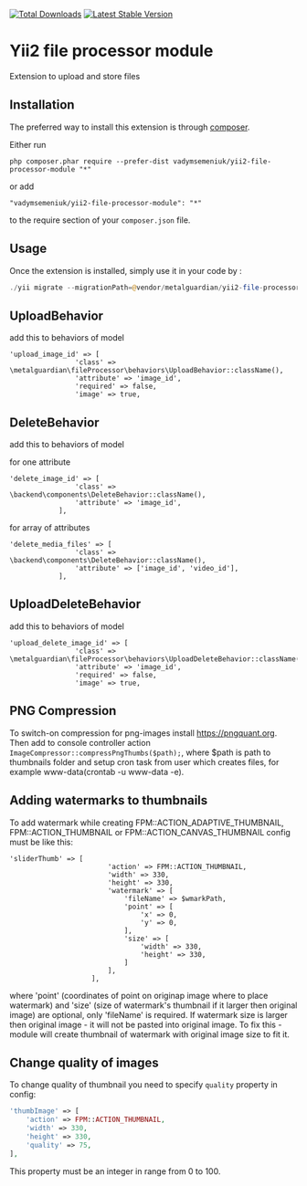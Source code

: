 [![Total Downloads](https://img.shields.io/packagist/dt/vadymsemeniuk/yii2-file-processor-module)](https://packagist.org/packages/vadymsemeniuk/yii2-file-processor-module)
[![Latest Stable Version](https://img.shields.io/packagist/v/vadymsemeniuk/yii2-file-processor-module)](https://packagist.org/packages/vadymsemeniuk/yii2-file-processor-module)

Yii2 file processor module
==========================
Extension to upload and store files

Installation
------------

The preferred way to install this extension is through [composer](http://getcomposer.org/download/).

Either run

```
php composer.phar require --prefer-dist vadymsemeniuk/yii2-file-processor-module "*"
```

or add

```
"vadymsemeniuk/yii2-file-processor-module": "*"
```

to the require section of your `composer.json` file.


Usage
-----

Once the extension is installed, simply use it in your code by  :

```php
./yii migrate --migrationPath=@vendor/metalguardian/yii2-file-processor-module/src/migrations
```

UploadBehavior
--------------

add this to behaviors of model

```
'upload_image_id' => [
                'class' => \metalguardian\fileProcessor\behaviors\UploadBehavior::className(),
                'attribute' => 'image_id',
                'required' => false,
                'image' => true,
   ```

DeleteBehavior
--------------

add this to behaviors of model

for one attribute

```
'delete_image_id' => [
                'class' => \backend\components\DeleteBehavior::className(),
                'attribute' => 'image_id',
            ],
```

for array of attributes

```
'delete_media_files' => [
                'class' => \backend\components\DeleteBehavior::className(),
                'attribute' => ['image_id', 'video_id'],
            ],
```

UploadDeleteBehavior
--------------

add this to behaviors of model

```
'upload_delete_image_id' => [
                'class' => \metalguardian\fileProcessor\behaviors\UploadDeleteBehavior::className(),
                'attribute' => 'image_id',
                'required' => false,
                'image' => true,
   ```

PNG Compression
------------------

To switch-on compression for png-images install https://pngquant.org.
Then add to console controller action ```ImageCompressor::compressPngThumbs($path);```,
where $path is path to thumbnails folder and setup cron task from user which creates files,
for example www-data(crontab -u www-data -e).


Adding watermarks to thumbnails
-------------------
To add watermark while creating FPM::ACTION_ADAPTIVE_THUMBNAIL, FPM::ACTION_THUMBNAIL or FPM::ACTION_CANVAS_THUMBNAIL config must be like this:
````
'sliderThumb' => [
                        'action' => FPM::ACTION_THUMBNAIL,
                        'width' => 330,
                        'height' => 330,
                        'watermark' => [
                            'fileName' => $wmarkPath,
                            'point' => [
                                'x' => 0,
                                'y' => 0,
                            ],
                            'size' => [
                                'width' => 330,
                                'height' => 330,
                            ]
                        ],
                    ],
````
where 'point' (coordinates of point on originap image where to place watermark) and 'size' (size of watermark's thumbnail if it larger then original image) are optional, only 'fileName' is required.
If watermark size is larger then original image - it will not be pasted into original image. To fix this - module will create thumbnail of watermark with original image size to fit it.

Change quality of images
------
To change quality of thumbnail you need to specify `quality` property
in config:
```php
'thumbImage' => [
    'action' => FPM::ACTION_THUMBNAIL,
    'width' => 330,
    'height' => 330,
    'quality' => 75,
],
```
This property must be an integer in range from 0 to 100.